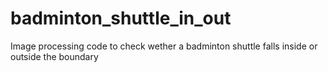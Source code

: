 # badminton_shuttle_in_out
Image processing code to check wether a badminton shuttle falls inside or outside the boundary
